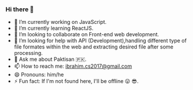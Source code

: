 ### Hi there 👋

- 🔭 I’m currently working on JavaScript.
- 🌱 I’m currently learning ReactJS.
- 👯 I’m looking to collaborate on Front-end web development.
- 🤔 I’m looking for help with API (Development),handling different type of file formates within the web and extracting desired file after some processing.
- 💬 Ask me about Paktisan :pakistan:.
- 📫 How to reach me: ibrahim.cs2017@gmail.com
- 😄 Pronouns: him/he
- ⚡ Fun fact: If I'm not found here, I'll be offline :stuck_out_tongue: :sunglasses:.
